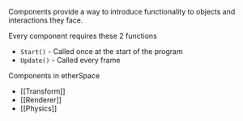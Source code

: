 Components provide a way to introduce functionality to objects and interactions they face.

Every component requires these 2 functions
* `Start()` - Called once at the start of the program
* `Update()` - Called every frame

Components in etherSpace
- [[Transform]]
- [[Renderer]]
- [[Physics]]